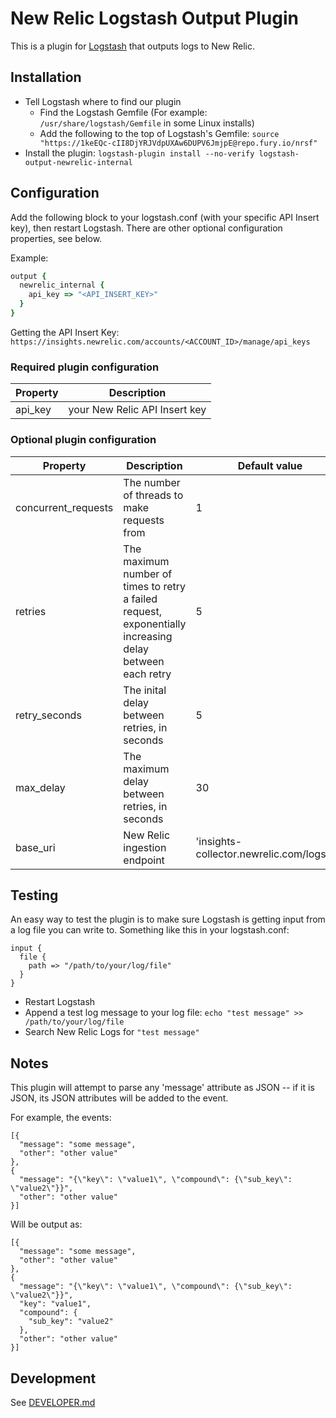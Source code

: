 # New Relic Logstash Output Plugin

This is a plugin for [Logstash](https://github.com/elastic/logstash) that outputs logs to New Relic.


## Installation

* Tell Logstash where to find our plugin
  * Find the Logstash Gemfile (For example: `/usr/share/logstash/Gemfile` in some Linux installs)
  * Add the following to the top of Logstash's Gemfile: `source "https://1keEQc-cII8DjYRJVdpUXAw6DUPV6JmjpE@repo.fury.io/nrsf"`
* Install the plugin: `logstash-plugin install --no-verify logstash-output-newrelic-internal`

## Configuration

Add the following block to your logstash.conf (with your specific API Insert key), then restart Logstash.
There are other optional configuration properties, see below.

Example:
```rb
output {
  newrelic_internal {
    api_key => "<API_INSERT_KEY>"
  }
}
```

Getting the API Insert Key:
`https://insights.newrelic.com/accounts/<ACCOUNT_ID>/manage/api_keys`


### Required plugin configuration

| Property | Description |
|---|---|
| api_key | your New Relic API Insert key |

### Optional plugin configuration

| Property | Description | Default value |
|---|---|---|
| concurrent_requests | The number of threads to make requests from | 1 |
| retries | The maximum number of times to retry a failed request, exponentially increasing delay between each retry | 5 |
| retry_seconds | The inital delay between retries, in seconds | 5 |
| max_delay | The maximum delay between retries, in seconds | 30 |
| base_uri | New Relic ingestion endpoint | 'insights-collector.newrelic.com/logs/v1' |

## Testing 

An easy way to test the plugin is to make sure Logstash is getting input from a log file you can write to. Something like this in your logstash.conf:
```
input {
  file {
    path => "/path/to/your/log/file"
  }
}
```
* Restart Logstash
* Append a test log message to your log file: `echo "test message" >> /path/to/your/log/file`
* Search New Relic Logs for `"test message"`
  
## Notes

This plugin will attempt to parse any 'message' attribute as JSON -- if it is JSON, its JSON attributes will be added to the event.

For example, the events:
```
[{
  "message": "some message",
  "other": "other value"
},
{
  "message": "{\"key\": \"value1\", \"compound\": {\"sub_key\": \"value2\"}}",
  "other": "other value"
}]
```

Will be output as:
```
[{
  "message": "some message",
  "other": "other value"
},
{
  "message": "{\"key\": \"value1\", \"compound\": {\"sub_key\": \"value2\"}}",
  "key": "value1",
  "compound": {
    "sub_key": "value2"
  },
  "other": "other value"
}]
```

## Development 

See [DEVELOPER.md](DEVELOPER.md)
